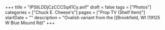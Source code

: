 +++
title = "IPSlILDDjCzCCC5q41Cy.avif"
draft = false
tags = ["Photos"]
categories = ["Chuck E. Cheese's"]
pages = ["Prop TV (Shelf Item)"]
startDate = ""
description = "Ovalish variant from the [[Brookfield, WI (19125 W Blue Mound Rd)"
+++
